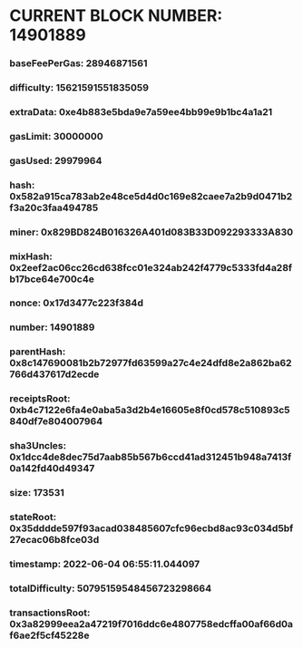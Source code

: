 # CURRENT BLOCK NUMBER: 14901889

### baseFeePerGas: 28946871561
### difficulty: 15621591551835059
### extraData: 0xe4b883e5bda9e7a59ee4bb99e9b1bc4a1a21
### gasLimit: 30000000
### gasUsed: 29979964
### hash: 0x582a915ca783ab2e48ce5d4d0c169e82caee7a2b9d0471b2f3a20c3faa494785
### miner: 0x829BD824B016326A401d083B33D092293333A830
### mixHash: 0x2eef2ac06cc26cd638fcc01e324ab242f4779c5333fd4a28fb17bce64e700c4e
### nonce: 0x17d3477c223f384d
### number: 14901889
### parentHash: 0x8c147690081b2b72977fd63599a27c4e24dfd8e2a862ba62766d437617d2ecde
### receiptsRoot: 0xb4c7122e6fa4e0aba5a3d2b4e16605e8f0cd578c510893c5840df7e804007964
### sha3Uncles: 0x1dcc4de8dec75d7aab85b567b6ccd41ad312451b948a7413f0a142fd40d49347
### size: 173531
### stateRoot: 0x35dddde597f93acad038485607cfc96ecbd8ac93c034d5bf27ecac06b8fce03d
### timestamp: 2022-06-04 06:55:11.044097
### totalDifficulty: 50795159548456723298664
### transactionsRoot: 0x3a82999eea2a47219f7016ddc6e4807758edcffa00af66d0af6ae2f5cf45228e
